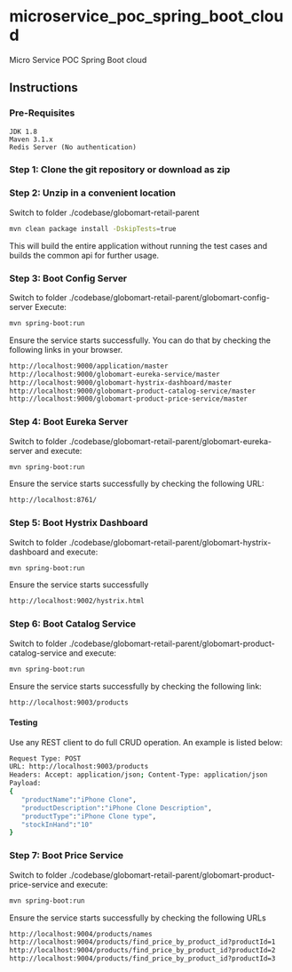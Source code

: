 # microservice_poc_spring_boot_cloud
Micro Service POC Spring Boot cloud

## Instructions
    
### Pre-Requisites
    JDK 1.8
    Maven 3.1.x
    Redis Server (No authentication)

### Step 1: Clone the git repository or download as zip 
### Step 2: Unzip in a convenient location

Switch to folder ./codebase/globomart-retail-parent
 
```sh
mvn clean package install -DskipTests=true
```

This will build the entire application without running the test cases and builds the common api for further usage.

### Step 3: Boot Config Server

Switch to folder ./codebase/globomart-retail-parent/globomart-config-server
Execute: 
```sh
mvn spring-boot:run
```
Ensure the service starts successfully. You can do that by checking the following links in your browser.
```sh
http://localhost:9000/application/master
http://localhost:9000/globomart-eureka-service/master
http://localhost:9000/globomart-hystrix-dashboard/master
http://localhost:9000/globomart-product-catalog-service/master
http://localhost:9000/globomart-product-price-service/master
```

### Step 4: Boot Eureka Server

Switch to folder ./codebase/globomart-retail-parent/globomart-eureka-server and execute: 
```sh
mvn spring-boot:run
```

Ensure the service starts successfully by checking the following URL:
```sh
http://localhost:8761/
```

### Step 5: Boot Hystrix Dashboard

Switch to folder ./codebase/globomart-retail-parent/globomart-hystrix-dashboard and execute: 

```sh
mvn spring-boot:run
```
Ensure the service starts successfully
```sh
http://localhost:9002/hystrix.html
```

### Step 6: Boot Catalog Service

Switch to folder ./codebase/globomart-retail-parent/globomart-product-catalog-service and execute: 
```sh
mvn spring-boot:run
```

Ensure the service starts successfully by checking the following link:
```sh
http://localhost:9003/products
```
#### Testing
Use any REST client to do full CRUD operation. An example is listed below:
```sh
Request Type: POST
URL: http://localhost:9003/products
Headers: Accept: application/json; Content-Type: application/json 
Payload: 
{  
   "productName":"iPhone Clone",
   "productDescription":"iPhone Clone Description",
   "productType":"iPhone Clone type",
   "stockInHand":"10"
}
```
### Step 7: Boot Price Service
Switch to folder ./codebase/globomart-retail-parent/globomart-product-price-service and execute: 
```sh
mvn spring-boot:run
```

Ensure the service starts successfully by checking the following URLs
```sh
http://localhost:9004/products/names
http://localhost:9004/products/find_price_by_product_id?productId=1
http://localhost:9004/products/find_price_by_product_id?productId=2
http://localhost:9004/products/find_price_by_product_id?productId=3
```
